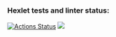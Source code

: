 ### Hexlet tests and linter status:
[![Actions Status](https://github.com/Vitaliy-Berezhnoy/python-project-49/actions/workflows/hexlet-check.yml/badge.svg)](https://github.com/Vitaliy-Berezhnoy/python-project-49/actions)
<a href="https://codeclimate.com/github/Vitaliy-Berezhnoy/python-project-49/maintainability"><img src="https://api.codeclimate.com/v1/badges/3e3c695d3a98ff59c1d0/maintainability" /></a>
